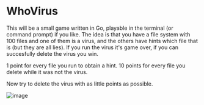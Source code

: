 # WhoVirus


This will be a small game written in Go, playable in the terminal (or command prompt) if you like.
The idea is that you have a file system with 100 files and one of them is a virus, and the others have hints which file that is (but they are all lies). If you run the virus it's game over, if you can succesfully delete the virus you win.

1 point for every file you run to obtain a hint.
10 points for every file you delete while it was not the virus.

Now try to delete the virus with as little points as possible.


![image](https://user-images.githubusercontent.com/11202073/39189105-c49cd98a-47d1-11e8-987e-841701070d82.png)


